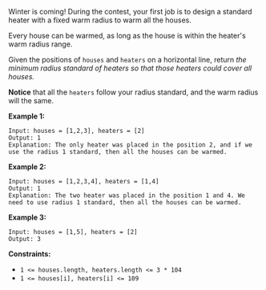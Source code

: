 Winter is coming! During the contest, your first job is to design a standard
heater with a fixed warm radius to warm all the houses.

Every house can be warmed, as long as the house is within the heater's warm
radius range.

Given the positions of `houses` and `heaters` on a horizontal line, return
_the minimum radius standard of heaters  so that those heaters could cover all
houses._

**Notice** that all the `heaters` follow your radius standard, and the warm
radius will the same.



**Example 1:**

    
    
    Input: houses = [1,2,3], heaters = [2]
    Output: 1
    Explanation: The only heater was placed in the position 2, and if we use the radius 1 standard, then all the houses can be warmed.
    

**Example 2:**

    
    
    Input: houses = [1,2,3,4], heaters = [1,4]
    Output: 1
    Explanation: The two heater was placed in the position 1 and 4. We need to use radius 1 standard, then all the houses can be warmed.
    

**Example 3:**

    
    
    Input: houses = [1,5], heaters = [2]
    Output: 3
    



**Constraints:**

  * `1 <= houses.length, heaters.length <= 3 * 104`
  * `1 <= houses[i], heaters[i] <= 109`

